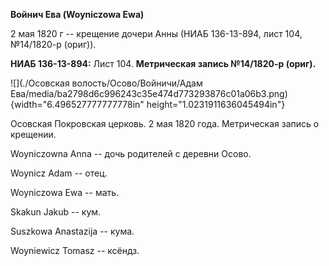 **Войнич Ева (Woyniczowa Ewa)**

2 мая 1820 г -- крещение дочери Анны (НИАБ 136-13-894, лист 104,
№14/1820-р (ориг)).

**НИАБ 136-13-894:** Лист 104. **Метрическая запись №14/1820-р (ориг).**

![](./Осовская волость/Осово/Войничи/Адам Ева/media/ba2798d6c996243c35e474d773293876c01a06b3.png){width="6.496527777777778in"
height="1.0231911636045494in"}

Осовская Покровская церковь. 2 мая 1820 года. Метрическая запись о
крещении.

Woyniczowna Anna -- дочь родителей с деревни Осовo.

Woynicz Adam -- отец.

Woyniczowa Ewa -- мать.

Skakun Jakub -- кум.

Suszkowa Anastazija -- кума.

Woyniewicz Tomasz -- ксёндз.
